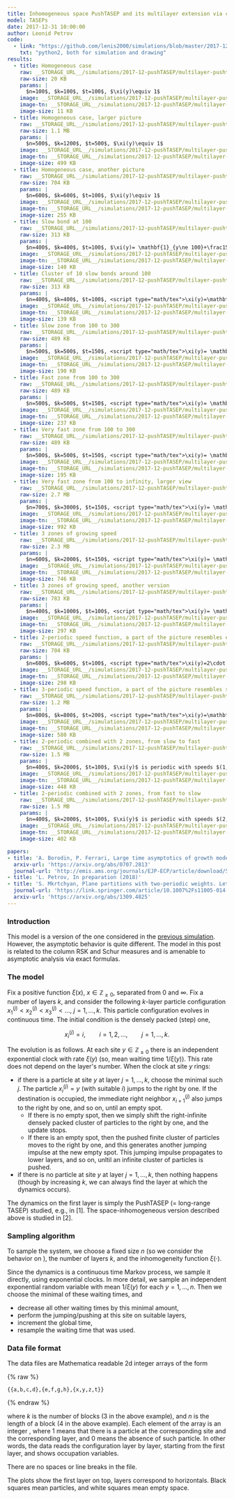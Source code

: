 ```yaml
---
title: Inhomogeneous space PushTASEP and its multilayer extension via column RSK
model: TASEPs
date: 2017-12-31 10:00:00
author: Leonid Petrov
code:
  - link: "https://github.com/lenis2000/simulations/blob/master/2017-12-30-PushTASEP-colRSK/2017-12-30-PushTASEP-colRSK.py"
    txt: "python2, both for simulation and drawing"
results:
  - title: Homogeneous case
    raw: __STORAGE_URL__/simulations/2017-12-pushTASEP/multilayer-pushtasep-RSK-8628336.txt
    raw-size: 20 KB
    params: |
      $n=100$, $k=100$, $t=100$, $\xi(y)\equiv 1$
    image: __STORAGE_URL__/simulations/2017-12-pushTASEP/multilayer-pushtasep-RSK-graph-8628336.png
    image-tn: __STORAGE_URL__/simulations/2017-12-pushTASEP/multilayer-pushtasep-RSK-graph-8628336.png
    image-size: 11 KB
  - title: Homogeneous case, larger picture
    raw: __STORAGE_URL__/simulations/2017-12-pushTASEP/multilayer-pushtasep-RSK-2650273.txt
    raw-size: 1.1 MB
    params: |
      $n=500$, $k=1200$, $t=500$, $\xi(y)\equiv 1$
    image: __STORAGE_URL__/simulations/2017-12-pushTASEP/multilayer-pushtasep-RSK-graph-2650273.png
    image-tn: __STORAGE_URL__/simulations/2017-12-pushTASEP/multilayer-pushtasep-RSK-graph-2650273-tn.png
    image-size: 499 KB
  - title: Homogeneous case, another picture
    raw: __STORAGE_URL__/simulations/2017-12-pushTASEP/multilayer-pushtasep-RSK-9786413.txt
    raw-size: 704 KB
    params: |
      $n=600$, $k=600$, $t=100$, $\xi(y)\equiv 1$
    image: __STORAGE_URL__/simulations/2017-12-pushTASEP/multilayer-pushtasep-RSK-graph-9786413.png
    image-tn: __STORAGE_URL__/simulations/2017-12-pushTASEP/multilayer-pushtasep-RSK-graph-9786413-tn.png
    image-size: 255 KB
  - title: Slow bond at 100
    raw: __STORAGE_URL__/simulations/2017-12-pushTASEP/multilayer-pushtasep-RSK-6418566.txt
    raw-size: 313 KB
    params: |
      $n=400$, $k=400$, $t=100$, $\xi(y)= \mathbf{1}_{y\ne 100}+\frac15\cdot\mathbf{1}_{y=100}$
    image: __STORAGE_URL__/simulations/2017-12-pushTASEP/multilayer-pushtasep-RSK-graph-6418566.png
    image-tn: __STORAGE_URL__/simulations/2017-12-pushTASEP/multilayer-pushtasep-RSK-graph-6418566-tn.png
    image-size: 140 KB
  - title: Cluster of 10 slow bonds around 100
    raw: __STORAGE_URL__/simulations/2017-12-pushTASEP/multilayer-pushtasep-RSK-1743650.txt
    raw-size: 313 KB
    params: |
      $n=400$, $k=400$, $t=100$, <script type="math/tex">\xi(y)=\mathbf{1}_{y\le90}+\frac15\cdot\mathbf{1}_{90<y\le 100}+\mathbf{1}_{y>100}</script>
    image: __STORAGE_URL__/simulations/2017-12-pushTASEP/multilayer-pushtasep-RSK-graph-1743650.png
    image-tn: __STORAGE_URL__/simulations/2017-12-pushTASEP/multilayer-pushtasep-RSK-graph-1743650-tn.png
    image-size: 139 KB
  - title: Slow zone from 100 to 300
    raw: __STORAGE_URL__/simulations/2017-12-pushTASEP/multilayer-pushtasep-RSK-4838539.txt
    raw-size: 489 KB
    params: |
      $n=500$, $k=500$, $t=150$, <script type="math/tex">\xi(y)= \mathbf{1}_{y\le 100}+\frac15\cdot\mathbf{1}_{100<y\le 300}+\mathbf{1}_{y>300}</script>
    image: __STORAGE_URL__/simulations/2017-12-pushTASEP/multilayer-pushtasep-RSK-graph-4838539.png
    image-tn: __STORAGE_URL__/simulations/2017-12-pushTASEP/multilayer-pushtasep-RSK-graph-4838539-tn.png
    image-size: 190 KB
  - title: Fast zone from 100 to 300
    raw: __STORAGE_URL__/simulations/2017-12-pushTASEP/multilayer-pushtasep-RSK-9624006.txt
    raw-size: 489 KB
    params: |
      $n=500$, $k=500$, $t=150$, <script type="math/tex">\xi(y)= \mathbf{1}_{y\le 100}+2\cdot\mathbf{1}_{100<y\le 300}+\mathbf{1}_{y>300}</script>
    image: __STORAGE_URL__/simulations/2017-12-pushTASEP/multilayer-pushtasep-RSK-graph-9624006.png
    image-tn: __STORAGE_URL__/simulations/2017-12-pushTASEP/multilayer-pushtasep-RSK-graph-9624006-tn.png
    image-size: 237 KB
  - title: Very fast zone from 100 to 300
    raw: __STORAGE_URL__/simulations/2017-12-pushTASEP/multilayer-pushtasep-RSK-4154759.txt
    raw-size: 489 KB
    params: |
      $n=500$, $k=500$, $t=150$, <script type="math/tex">\xi(y)= \mathbf{1}_{y\le 100}+5\cdot\mathbf{1}_{100<y\le 300}+\mathbf{1}_{y>300}</script>
    image: __STORAGE_URL__/simulations/2017-12-pushTASEP/multilayer-pushtasep-RSK-graph-4154759.png
    image-tn: __STORAGE_URL__/simulations/2017-12-pushTASEP/multilayer-pushtasep-RSK-graph-4154759-tn.png
    image-size: 195 KB
  - title: Very fast zone from 100 to infinity, larger view
    raw: __STORAGE_URL__/simulations/2017-12-pushTASEP/multilayer-pushtasep-RSK-5643114.txt
    raw-size: 2.7 MB
    params: |
      $n=700$, $k=3000$, $t=150$, <script type="math/tex">\xi(y)= \mathbf{1}_{y\le 100}+5\cdot\mathbf{1}_{100<y\le 300}+\mathbf{1}_{y>300}</script>
    image: __STORAGE_URL__/simulations/2017-12-pushTASEP/multilayer-pushtasep-RSK-graph-5643114.png
    image-tn: __STORAGE_URL__/simulations/2017-12-pushTASEP/multilayer-pushtasep-RSK-graph-5643114-tn.png
    image-size: 992 KB
  - title: 3 zones of growing speed
    raw: __STORAGE_URL__/simulations/2017-12-pushTASEP/multilayer-pushtasep-RSK-5460767.txt
    raw-size: 2.3 MB
    params: |
      $n=600$, $k=2000$, $t=150$, <script type="math/tex">\xi(y)= \mathbf{1}_{y< 200}+4\cdot\mathbf{1}_{200\le y< 400}+8\cdot\mathbf{1}_{400\le y}</script>
    image: __STORAGE_URL__/simulations/2017-12-pushTASEP/multilayer-pushtasep-RSK-graph-5460767.png
    image-tn: __STORAGE_URL__/simulations/2017-12-pushTASEP/multilayer-pushtasep-RSK-graph-5460767-tn.png
    image-size: 746 KB
  - title: 3 zones of growing speed, another version
    raw: __STORAGE_URL__/simulations/2017-12-pushTASEP/multilayer-pushtasep-RSK-7191840.txt
    raw-size: 783 KB
    params: |
      $n=400$, $k=1000$, $t=100$, <script type="math/tex">\xi(y)= \mathbf{1}_{y< 100}+4\cdot\mathbf{1}_{100\le y< 150}+8\cdot\mathbf{1}_{150\le y}</script>
    image: __STORAGE_URL__/simulations/2017-12-pushTASEP/multilayer-pushtasep-RSK-graph-7191840.png
    image-tn: __STORAGE_URL__/simulations/2017-12-pushTASEP/multilayer-pushtasep-RSK-graph-7191840-tn.png
    image-size: 297 KB
  - title: 2-periodic speed function, a part of the picture resembles effects of [3]
    raw: __STORAGE_URL__/simulations/2017-12-pushTASEP/multilayer-pushtasep-RSK-5687297.txt
    raw-size: 704 KB
    params: |
      $n=600$, $k=600$, $t=100$, <script type="math/tex">\xi(y)=2\cdot \mathbf{1}_{y\text{ odd}}+\mathbf{1}_{y\text{ even}}</script>
    image: __STORAGE_URL__/simulations/2017-12-pushTASEP/multilayer-pushtasep-RSK-graph-5687297.png
    image-tn: __STORAGE_URL__/simulations/2017-12-pushTASEP/multilayer-pushtasep-RSK-graph-5687297-tn.png
    image-size: 298 KB
  - title: 3-periodic speed function, a part of the picture resembles similar periodic effects
    raw: __STORAGE_URL__/simulations/2017-12-pushTASEP/multilayer-pushtasep-RSK-1755716.txt
    raw-size: 1.2 MB
    params: |
      $n=800$, $k=800$, $t=200$, <script type="math/tex">\xi(y)=\mathbf{1}_{y=3m}+2\cdot \mathbf{1}_{y=3m+1}+3\cdot \mathbf{1}_{y=3m+2}</script>
    image: __STORAGE_URL__/simulations/2017-12-pushTASEP/multilayer-pushtasep-RSK-graph-1755716.png
    image-tn: __STORAGE_URL__/simulations/2017-12-pushTASEP/multilayer-pushtasep-RSK-graph-1755716-tn.png
    image-size: 580 KB
  - title: 2-periodic combined with 2 zones, from slow to fast
    raw: __STORAGE_URL__/simulations/2017-12-pushTASEP/multilayer-pushtasep-RSK-6680167.txt
    raw-size: 1.5 MB
    params: |
      $n=400$, $k=2000$, $t=100$, $\xi(y)$ is periodic with speeds $(1,4)$ on $y<50$, and periodic with speeds $(2,8)$ on $[50,+\infty)$
    image: __STORAGE_URL__/simulations/2017-12-pushTASEP/multilayer-pushtasep-RSK-graph-6680167.png
    image-tn: __STORAGE_URL__/simulations/2017-12-pushTASEP/multilayer-pushtasep-RSK-graph-6680167-tn.png
    image-size: 448 KB
  - title: 2-periodic combined with 2 zones, from fast to slow
    raw: __STORAGE_URL__/simulations/2017-12-pushTASEP/multilayer-pushtasep-RSK-1473515.txt
    raw-size: 1.5 MB
    params: |
      $n=400$, $k=2000$, $t=100$, $\xi(y)$ is periodic with speeds $(2,8)$ on $y<50$, and periodic with speeds $(1,4)$ on $[50,+\infty)$
    image: __STORAGE_URL__/simulations/2017-12-pushTASEP/multilayer-pushtasep-RSK-graph-1473515.png
    image-tn: __STORAGE_URL__/simulations/2017-12-pushTASEP/multilayer-pushtasep-RSK-graph-1473515-tn.png
    image-size: 402 KB

papers:
- title: 'A. Borodin, P. Ferrari, Large time asymptotics of growth models on space-like paths I: PushASEP, Electron. J. Probab. (2008), vol. 13, 1380-1418'
  arxiv-url: 'https://arxiv.org/abs/0707.2813'
  journal-url: 'http://emis.ams.org/journals/EJP-ECP/article/download/541/541-1801-1-PB.pdf'
- title: 'L. Petrov, In preparation (2018)'
- title: 'S. Mkrtchyan, Plane partitions with two-periodic weights. Letters in Mathematical Physics, 104(9):1053-1078, 2014.'
  journal-url: 'https://link.springer.com/article/10.1007%2Fs11005-014-0696-z'
  arxiv-url: 'https://arxiv.org/abs/1309.4825'
---
```



### Introduction

This model is a version of the one considered in the [previous simulation]({{site.url}}/simulations/2017-12-15-pushtasep-multilayer/).
However, the asymptotic behavior is quite different.
The model in this post is related to the column RSK and Schur measures and
is amenable to asymptotic analysis via exact formulas.

### The model

Fix a positive function $\xi(x)$, $x\in\mathbb{Z}_{\ge0}$, separated from $0$ and $\infty$.
Fix a number of layers $k$, and consider the following $k$-layer particle configuration
$x^{(j)}_1<x^{(j)}_2<x^{(j)}_3<\ldots$, $j=1,\ldots,k$.
This particle configuration evolves in continuous time.
The initial condition is the densely packed (step) one,

$$
x_i^{(j)}=i,\qquad i=1,2,\ldots,\qquad j=1,\ldots,k.
$$

The evolution is as follows. At each site $y\in\mathbb{Z}_{\ge0}$
there is an independent exponential clock with rate $\xi(y)$
(so, mean waiting time $1/\xi(y)$). This rate does not depend on the layer's number.
When the clock at site $y$ rings:

- if there is a particle at site $y$ at layer $j=1,\ldots,k$, choose the minimal such $j$.
The particle
$x_i^{(j)}=y$ (with suitable $i$) jumps to the right by one.
If the destination is occupied, the immediate right neighbor $x_{i+1}^{(j)}$ also
jumps to the right by one, and so on, until an empty spot.
	- If there is no empty spot, then we simply shift the right-infinite densely
packed cluster of particles to the right by one, and the update stops.
	- If there is an empty spot, then the pushed finite cluster of particles
moves to the right by one, and this generates another jumping impulse
at the new empty spot. This jumping impulse propagates to lower layers, and so on,
unltil an infinite cluster of particles is pushed.
- if there is no particle at site $y$ at layer $j=1,\ldots,k$, then nothing happens
(though by increasing $k$, we can always find the layer at which the dynamics occurs).

The dynamics on the first layer <script type="math/tex">\{x_i^{(1)}\}</script> is
simply the PushTASEP (= long-range TASEP) studied, e.g., in [1].
The space-inhomogeneous version described above is studied in [2].

### Sampling algorithm

To sample the system, we choose a fixed size $n$ (so we consider the behavior
on <script type="math/tex">\{1,2,\ldots,n \}\subset\mathbb{Z}_{\ge0}</script>),
the number of layers $k$, and the inhomogeneity function $\xi(\cdot)$.

Since the dynamics is a continuous time Markov process, we sample it
directly,
using exponential clocks.
In more detail, we sample an independent exponential random variable
with mean $1/\xi(y)$ for each $y=1,\ldots,n$.
Then we choose the minimal of these waiting times, and
- decrease all other waiting times by this minimal amount,
- perform the jumping/pushing at this site on suitable layers,
- increment the global time,
- resample the waiting time that was used.

### Data file format

The data files are Mathematica readable 2d integer arrays of the form

{% raw %}
```
{{a,b,c,d},{e,f,g,h},{x,y,z,t}}
```
{% endraw %}

where $k$ is the number of blocks ($3$ in the above example), and $n$ is the
length of a block ($4$ in the above example). Each element of the array is an
integer <script type="math/tex">\in \{0,1 \}</script>, where $1$ means that there is a particle at the corresponding
site and the corresponding layer, and $0$ means the absence of such particle. In other words, the data
reads the configuration layer by layer, starting from the first layer,
and shows occupation variables.

There are no spaces or line breaks in the file.

The plots show the first layer on top, layers correspond to horizontals.
Black squares mean particles, and white squares mean empty space.
